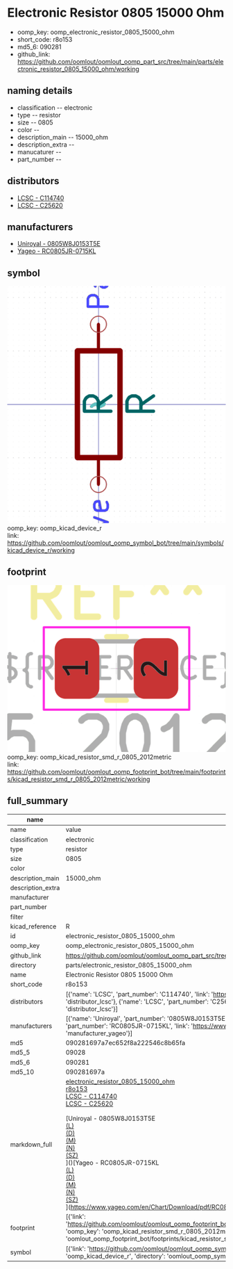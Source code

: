 # Electronic Resistor 0805 15000 Ohm

  
* oomp_key: oomp_electronic_resistor_0805_15000_ohm 
* short_code: r8o153
* md5_6: 090281  
* github_link: https://github.com/oomlout/oomlout_oomp_part_src/tree/main/parts/electronic_resistor_0805_15000_ohm/working  
## naming details
* classification -- electronic
* type -- resistor
* size -- 0805
* color -- 
* description_main -- 15000_ohm
* description_extra -- 
* manucaturer -- 
* part_number -- 

## distributors
* [LCSC - C114740](https://lcsc.com/product-detail/C114740.html)  
* [LCSC - C25620](https://lcsc.com/product-detail/C25620.html)  

## manufacturers
* [Uniroyal - 0805W8J0153T5E]()  
* [Yageo - RC0805JR-0715KL](https://www.yageo.com/en/Chart/Download/pdf/RC0805JR-0715KL)  

## symbol

![](symbol/0/working/working_600.png)  
oomp_key: oomp_kicad_device_r  
link: https://github.com/oomlout/oomlout_oomp_symbol_bot/tree/main/symbols/kicad_device_r/working  

## footprint

![](footprint/0/working/working_600.png)  
oomp_key: oomp_kicad_resistor_smd_r_0805_2012metric  
link: https://github.com/oomlout/oomlout_oomp_footprint_bot/tree/main/footprints/kicad_resistor_smd_r_0805_2012metric/working  

## full_summary
| name | value | 
| --- | --- | 
| name | value | 
| classification | electronic | 
| type | resistor | 
| size | 0805 | 
| color |  | 
| description_main | 15000_ohm | 
| description_extra |  | 
| manufacturer |  | 
| part_number |  | 
| filter |  | 
| kicad_reference | R | 
| id | electronic_resistor_0805_15000_ohm | 
| oomp_key | oomp_electronic_resistor_0805_15000_ohm | 
| github_link | https://github.com/oomlout/oomlout_oomp_part_src/tree/main/parts/electronic_resistor_0805_15000_ohm/working | 
| directory | parts/electronic_resistor_0805_15000_ohm | 
| name | Electronic Resistor 0805 15000 Ohm | 
| short_code | r8o153 | 
| distributors | [{'name': 'LCSC', 'part_number': 'C114740', 'link': 'https://lcsc.com/product-detail/C114740.html', 'id': 'distributor_lcsc'}, {'name': 'LCSC', 'part_number': 'C25620', 'link': 'https://lcsc.com/product-detail/C25620.html', 'id': 'distributor_lcsc'}] | 
| manufacturers | [{'name': 'Uniroyal', 'part_number': '0805W8J0153T5E', 'link': '', 'id': 'manufacturer_uniroyal'}, {'name': 'Yageo', 'part_number': 'RC0805JR-0715KL', 'link': 'https://www.yageo.com/en/Chart/Download/pdf/RC0805JR-0715KL', 'id': 'manufacturer_yageo'}] | 
| md5 | 090281697a7ec652f8a222546c8b65fa | 
| md5_5 | 09028 | 
| md5_6 | 090281 | 
| md5_10 | 090281697a | 
| markdown_full | [electronic_resistor_0805_15000_ohm](https://github.com/oomlout/oomlout_oomp_part_src/tree/main/parts/electronic_resistor_0805_15000_ohm/working)<br>[r8o153](https://github.com/oomlout/oomlout_oomp_part_src/tree/main/parts/electronic_resistor_0805_15000_ohm/working)<br>[LCSC - C114740<br>](https://lcsc.com/product-detail/C114740.html)[LCSC - C25620<br>](https://lcsc.com/product-detail/C25620.html)<br>[Uniroyal - 0805W8J0153T5E<br>[(L)<br>](https://www.lcsc.com/search?q=0805W8J0153T5E)[(D)<br>](https://www.digikey.com/en/products?,keywords=0805W8J0153T5E)[(M)<br>](https://www.mouser.com/Search/Refine?Keyword=0805W8J0153T5E)[(N)<br>](https://www.newark.com/search?st=0805W8J0153T5E)[(SZ)<br>](https://so.szlcsc.com/global.html?k=0805W8J0153T5E)]()[Yageo - RC0805JR-0715KL<br>[(L)<br>](https://www.lcsc.com/search?q=RC0805JR-0715KL)[(D)<br>](https://www.digikey.com/en/products?,keywords=RC0805JR-0715KL)[(M)<br>](https://www.mouser.com/Search/Refine?Keyword=RC0805JR-0715KL)[(N)<br>](https://www.newark.com/search?st=RC0805JR-0715KL)[(SZ)<br>](https://so.szlcsc.com/global.html?k=RC0805JR-0715KL)](https://www.yageo.com/en/Chart/Download/pdf/RC0805JR-0715KL) | 
| footprint | [{'link': 'https://github.com/oomlout/oomlout_oomp_footprint_bot/tree/main/foootprntss/kicad_resistor_smd_r_0805_2012metric', 'oomp_key': 'oomp_kicad_resistor_smd_r_0805_2012metric', 'directory': 'oomlout_oomp_footprint_bot/footprints/kicad_resistor_smd_r_0805_2012metric//working/working.kicad_mod'}] | 
| symbol | [{'link': 'https://github.com/oomlout/oomlout_oomp_symbol_bot/tree/main/symbols/kicad_device_r', 'oomp_key': 'oomp_kicad_device_r', 'directory': 'oomlout_oomp_symbol_bot/symbols/kicad_device_r//working/working.kicad_sym'}] | 

